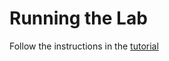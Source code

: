 # Running the Lab

Follow the instructions in the [tutorial](https://help.hcltechsw.com/docs/voltscript/early-access/tutorials/walkthrough/lab-04.html)
